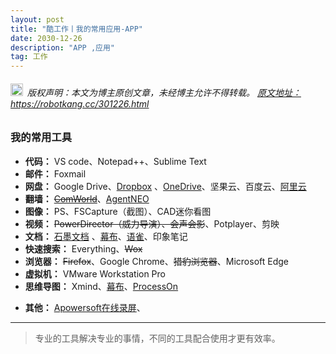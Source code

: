 ```yaml
---
layout: post
title: "酷工作丨我的常用应用-APP"
date: 2030-12-26 
description: "APP ,应用"
tag: 工作
---   
```


<h6><img src="https://robotkang-1257995526.cos.ap-chengdu.myqcloud.com/icon/copyright.png" alt="copyright" style="display:inline;margin-bottom: -5px;" width="20" height="20"> 版权声明：本文为博主原创文章，未经博主允许不得转载。
<a target="_blank" href="https://robotkang.cc/301226.html">原文地址：https://robotkang.cc/301226.html </a>
</h6>

<h3>我的常用工具</h3>          

- **代码：** VS code、Notepad++、Sublime Text
- **邮件：** Foxmail
- **网盘：** Google Drive、<a href="https://db.tt/jScaPxjzYr" target="_blank">Dropbox</a> 、<a href="https://onedrive.live.com?invref=893d49237b679666&invscr=90" target="_blank">OneDrive</a>、坚果云、百度云、<a href="https://pages.aliyundrive.com/mobile-page/web/beinvited.html?code=85356d4" target="_blank">阿里云</a>
- **翻墙：** ~~<a href="https://p.comworld.club/?aff=Q" target="_blank">ComWorld</a>~~、<a href="https://agneo.co/?rc=rxzyuip5" target="_blank">AgentNEO</a>
- **图像：** PS、FSCapture（截图）、CAD迷你看图
- **视频：** ~~PowerDirector（威力导演）、会声会影~~、Potplayer、剪映
- **文档：** <a href="https://shimo.im/?inviterid=6673547&invitername=%E4%BA%A2%E5%BF%97%E5%86%9B" target="_blank">石墨文档</a> 、<a href="https://mubu.com/inv/1620550" target="_blank">幕布</a>、<a href="https://www.yuque.com/login?platform=wechat&inviteToken=357df65e3061673e3b03a080fade2e496fdeafdc91a68970bdbd8d072de3064c" target="_blank">语雀</a>、印象笔记
- **快速搜索：** Everything、~~Wox~~
- **浏览器：** ~~Firefox~~、Google Chrome、~~猎豹浏览器~~、Microsoft Edge
- **虚拟机：** VMware Workstation Pro
- **思维导图：** Xmind、<a href="https://mubu.com/inv/1620550" target="_blank">幕布</a>、<a href="https://www.processon.com/i/5c19ca49e4b0e83682e60aef" target="_blank">ProcessOn</a>

<p></p>


- **其他：** <a href="https://www.apowersoft.cn/free-online-screen-recorder" target="_blank">Apowersoft在线录屏</a>、


           
----------
>  专业的工具解决专业的事情，不同的工具配合使用才更有效率。




  
